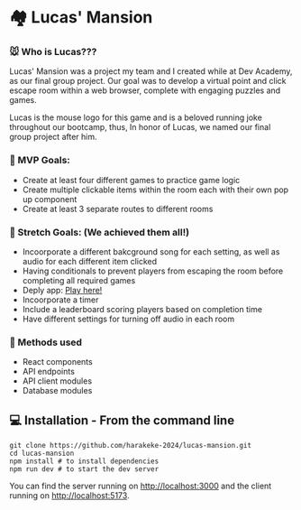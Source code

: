 # 🏘️ Lucas' Mansion

### 🐭 Who is Lucas???

Lucas' Mansion was a project my team and I created while at Dev Academy, as our final group project. Our goal was to develop a virtual point and click escape room within a web browser, complete with engaging puzzles and games.

Lucas is the mouse logo for this game and is a beloved running joke throughout our bootcamp, thus, In honor of Lucas, we named our final group project after him.


### 🎯 MVP Goals:
* Create at least four different games to practice game logic
* Create multiple clickable items within the room each with their own pop up component
* Create at least 3 separate routes to different rooms

  
### 🧠 Stretch Goals: (We achieved them all!)
* Incoorporate a different bakcground song for each setting, as well as audio for each different item clicked
* Having conditionals to prevent players from escaping the room before completing all required games
* Deply app: [Play here!](https://lucas-mansion.pushed.nz)
* Incoorporate a timer 
* Include a leaderboard scoring players based on completion time 
* Have different settings for turning off audio in each room 


### 📝 Methods used
* React components
* API endpoints
* API client modules
* Database modules


## 💻 Installation - **From the command line**

```
git clone https://github.com/harakeke-2024/lucas-mansion.git
cd lucas-mansion
npm install # to install dependencies
npm run dev # to start the dev server
```

You can find the server running on [http://localhost:3000](http://localhost:3000) and the client running on [http://localhost:5173](http://localhost:5173).
